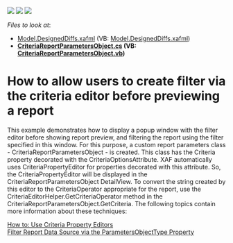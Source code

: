 <!-- default badges list -->
![](https://img.shields.io/endpoint?url=https://codecentral.devexpress.com/api/v1/VersionRange/128587855/11.2.5%2B)
[![](https://img.shields.io/badge/Open_in_DevExpress_Support_Center-FF7200?style=flat-square&logo=DevExpress&logoColor=white)](https://supportcenter.devexpress.com/ticket/details/E1607)
[![](https://img.shields.io/badge/📖_How_to_use_DevExpress_Examples-e9f6fc?style=flat-square)](https://docs.devexpress.com/GeneralInformation/403183)
<!-- default badges end -->
<!-- default file list -->
*Files to look at*:

* [Model.DesignedDiffs.xafml](./CS/DXSample.Module.Web/Model.DesignedDiffs.xafml) (VB: [Model.DesignedDiffs.xafml](./VB/DXSample.Module.Web/Model.DesignedDiffs.xafml))
* **[CriteriaReportParametersObject.cs](./CS/DXSample.Module/CriteriaReportParametersObject.cs) (VB: [CriteriaReportParametersObject.vb](./VB/DXSample.Module/CriteriaReportParametersObject.vb))**
<!-- default file list end -->
# How to allow users to create filter via the criteria editor before previewing a report


<p>This example demonstrates how to display a popup window with the filter editor before showing report preview, and filtering the report using the filter specified in this window. For this purpose, a custom report parameters class - CriteriaReportParametersObject - is created. This class has the Criteria property decorated with the CriteriaOptionsAttribute. XAF automatically uses CriteriaPropertyEditor for properties decorated with this attribute. So, the CriteriaPropertyEditor will be displayed in the CriteriaReportParametersObject DetailView. To convert the string created by this editor to the CriteriaOperator appropriate for the report, use the CriteriaEditorHelper.GetCriteriaOperator method in the CriteriaReportParametersObject.GetCriteria. The following topics contain more information about these techniques:</p><p><a href="http://documentation.devexpress.com/#Xaf/CustomDocument3014"><u>How to: Use Criteria Property Editors</u></a> <br />
<a href="http://documentation.devexpress.com/#Xaf/CustomDocument2778"><u>Filter Report Data Source via the ParametersObjectType Property</u></a></p>

<br/>



